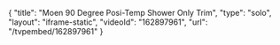 {
    "title": "Moen 90 Degree Posi-Temp Shower Only Trim",
    "type": "solo",
    "layout": "iframe-static",
    "videoId": "162897961",
    "url": "\/tvpembed\/162897961"
}